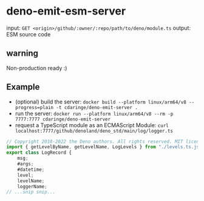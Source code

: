 # deno-emit-esm-server

input: `GET <origin>/github/:owner/:repo/path/to/deno/module.ts`
output: ESM source code

## warning

Non-production ready :)

## Example

- (optional) build the server: `docker build --platform linux/arm64/v8 --progress=plain -t cdaringe/deno-emit-server .`
- run the server: `docker run --platform linux/arm64/v8 --rm -p 7777:7777 cdaringe/deno-emit-server`
- request a TypeScript module as an ECMAScript Module: `curl localhost:7777/github/denoland/deno_std/main/log/logger.ts`

```js
// Copyright 2018-2022 the Deno authors. All rights reserved. MIT license.
import { getLevelByName, getLevelName, LogLevels } from "./levels.ts.js";
export class LogRecord {
    msg;
    #args;
    #datetime;
    level;
    levelName;
    loggerName;
// ...snip snip...
```
